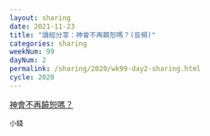 ```yaml
---
layout: sharing
date: 2021-11-23
title: "讀經分享：神會不再饒恕嗎？(音頻)"
categories: sharing
weekNum: 99
dayNum: 2
permalink: /sharing/2020/wk99-day2-sharing.html
cycle: 2020
---
```


[神會不再饒恕嗎？](/media/2020/wk099/2021-11-23-bin.m4a)

`小錢`
